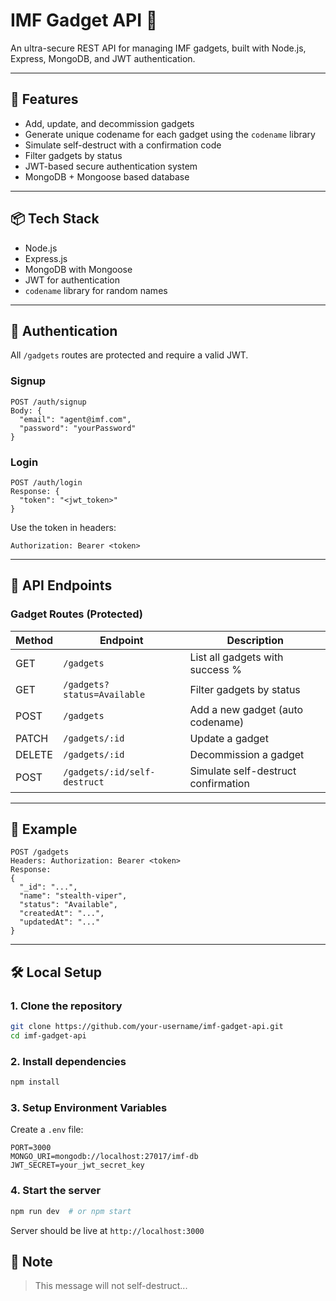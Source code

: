 # IMF Gadget API 🔧

An ultra-secure REST API for managing IMF gadgets, built with Node.js, Express, MongoDB, and JWT authentication.

---

## 🚀 Features

- Add, update, and decommission gadgets
- Generate unique codename for each gadget using the `codename` library
- Simulate self-destruct with a confirmation code
- Filter gadgets by status
- JWT-based secure authentication system
- MongoDB + Mongoose based database

---

## 📦 Tech Stack

- Node.js
- Express.js
- MongoDB with Mongoose
- JWT for authentication
- `codename` library for random names

---

## 🔐 Authentication

All `/gadgets` routes are protected and require a valid JWT.

### Signup
```
POST /auth/signup
Body: {
  "email": "agent@imf.com",
  "password": "yourPassword"
}
```

### Login
```
POST /auth/login
Response: {
  "token": "<jwt_token>"
}
```
Use the token in headers:
```
Authorization: Bearer <token>
```

---

## 📘 API Endpoints

### Gadget Routes (Protected)

| Method | Endpoint                          | Description                            |
|--------|-----------------------------------|----------------------------------------|
| GET    | `/gadgets`                       | List all gadgets with success %        |
| GET    | `/gadgets?status=Available`      | Filter gadgets by status               |
| POST   | `/gadgets`                       | Add a new gadget (auto codename)       |
| PATCH  | `/gadgets/:id`                   | Update a gadget                        |
| DELETE | `/gadgets/:id`                   | Decommission a gadget                  |
| POST   | `/gadgets/:id/self-destruct`     | Simulate self-destruct confirmation    |

---

## 🧪 Example

```
POST /gadgets
Headers: Authorization: Bearer <token>
Response:
{
  "_id": "...",
  "name": "stealth-viper",
  "status": "Available",
  "createdAt": "...",
  "updatedAt": "..."
}
```

---

## 🛠️ Local Setup

### 1. Clone the repository
```bash
git clone https://github.com/your-username/imf-gadget-api.git
cd imf-gadget-api
```

### 2. Install dependencies
```bash
npm install
```

### 3. Setup Environment Variables
Create a `.env` file:
```env
PORT=3000
MONGO_URI=mongodb://localhost:27017/imf-db
JWT_SECRET=your_jwt_secret_key
```

### 4. Start the server
```bash
npm run dev  # or npm start
```

Server should be live at `http://localhost:3000`


## 📣 Note
> This message will not self-destruct... 
